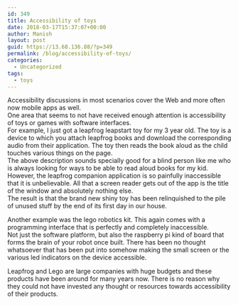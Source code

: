 ```yaml
---
id: 349
title: Accessibility of toys
date: 2018-03-17T15:37:07+00:00
author: Manish
layout: post
guid: https://13.68.136.88/?p=349
permalink: /blog/accessibility-of-toys/
categories:
  - Uncategorized
tags:
  - toys
---
```

Accessibility discussions in most scenarios cover the Web and more often now mobile apps as well.  
One area that seems to not have received enough attention is accessibility of toys or games with software interfaces.  
For example, I just got a leapfrog leapstart toy for my 3 year old. The toy is a device to which you attach leapfrog books and download the corresponding audio from their application. The toy then reads the book aloud as the child touches various things on the page.  
The above description sounds specially good for a blind person like me who is always looking for ways to be able to read aloud books for my kid.  
However, the leapfrog companion application is so painfully inaccessible that it is unbelievable. All that a screen reader gets out of the app is the title of the window and absolutely nothing else.  
The result is that the brand new shiny toy has been relinquished to the pile of unused stuff by the end of its first day in our house.  

Another example was the lego robotics kit. This again comes with a programming interface that is perfectly and completely inaccessible.  
Not just the software platform, but also the raspberry pi kind of board that forms the brain of your robot once built. There has been no thought whatsoever that has been put into somehow making the small screen or the various led indicators on the device accessible.  

Leapfrog and Lego are large companies with huge budgets and these products have been around for many years now. There is no reason why they could not have invested any thought or resources towards accessibility of their products.

